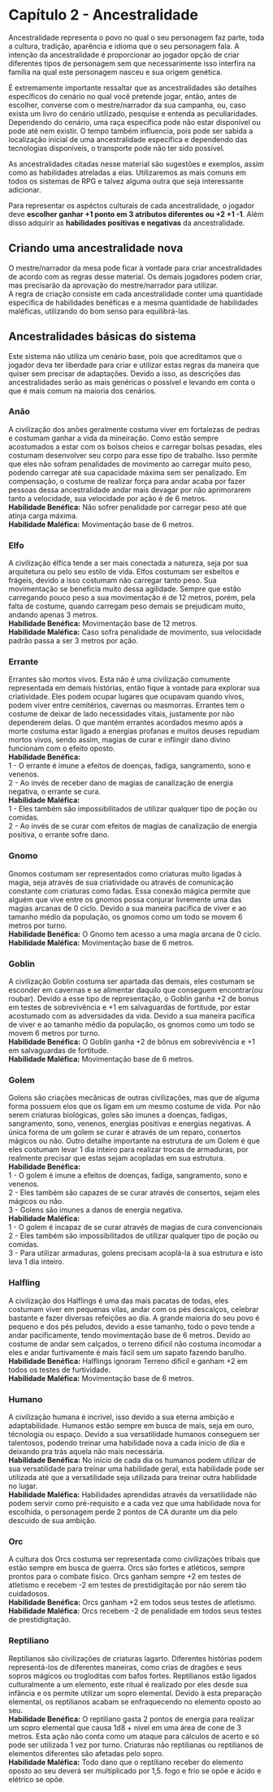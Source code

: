# Capítulo 2 - Ancestralidade
Ancestralidade representa o povo no qual o seu personagem faz parte, toda a cultura, tradição, aparência e idioma que o seu personagem fala.
A intenção da ancestralidade é proporcionar ao jogador opção de criar diferentes tipos de personagem sem que necessarimente isso interfira na familia na qual este personagem nasceu e sua origem genética.

É extremamente importante ressaltar que as ancestralidades são detalhes específicos do cenário no qual você pretende jogar, então, antes de escolher, converse com o mestre/narrador da sua campanha, ou, caso exista um livro do cenário utilizado, pesquise e entenda as peculiaridades.
Dependendo do cenário, uma raça específica pode não estar disponível ou pode até nem existir.
O tempo também influencia, pois pode ser sabida a localização inicial de uma ancestralidade específica e dependendo das tecnologias disponíveis, o transporte pode não ter sido possível.

As ancestralidades citadas nesse material são sugestões e exemplos, assim como as habilidades atreladas a elas.
Utilizaremos as mais comuns em todos os sistemas de RPG e talvez alguma outra que seja interessante adicionar.

Para representar os aspéctos culturais de cada ancestralidade, o jogador deve **escolher ganhar +1 ponto em 3 atributos diferentes ou +2 +1 -1**. Além disso adquirir as **habilidades positivas e negativas** da ancestralidade.

## Criando uma ancestralidade nova
O mestre/narrador da mesa pode ficar à vontade para criar ancestralidades de acordo com as regras desse material.
Os demais jogadores podem criar, mas precisarão da aprovação do mestre/narrador para utilizar.</br>
A regra de criação consiste em cada ancestralidade conter uma quantidade específica de habilidades benéfícas e a mesma quantidade de habilidades maléficas, utilizando do bom senso para equilibrá-las.

## Ancestralidades básicas do sistema
Este sistema não utiliza um cenário base, pois que acreditamos que o jogador deva ter liberdade para criar e utilizar estas regras da maneira que quiser sem precisar de adaptações. Devido a isso, as descrições das ancestralidades serão as mais genéricas o possível e levando em conta o que é mais comum na maioria dos cenários.

### Anão
A civilização dos anões geralmente costuma viver em fortalezas de pedras e costumam ganhar a vida da mineiração. Como estão sempre acostumados a estar com os bolsos cheios e carregar bolsas pesadas, eles costumam desenvolver seu corpo para esse tipo de trabalho. Isso permite que eles não sofram penalidades de movimento ao carregar muito peso, podendo carregar até sua capacidade máxima sem ser penalizado. Em compensação, o costume de realizar força para andar acaba por fazer pessoas dessa ancestralidade andar mais devagar por não aprimorarem tanto a velocidade, sua velocidade por ação é de 6 metros.</br>
**Habilidade Benéfica:** Não sofrer penalidade por carregar peso até que atinja carga máxima.</br>
**Habilidade Maléfica:** Movimentação base de 6 metros.

### Elfo
A civilização élfica tende a ser mais conectada a natureza, seja por sua arquitetura ou pelo seu estilo de vida. Elfos costumam ser esbeltos e frágeis, devido a isso costumam não carregar tanto peso. Sua movimentação se beneficia muito dessa agilidade. Sempre que estão carregando pouco peso a sua movimentação é de 12 metros, porém, pela falta de costume, quando carregam peso demais se prejudicam muito, andando apenas 3 metros.</br>
**Habilidade Benéfica:** Movimentação base de 12 metros.</br>
**Habilidade Maléfica:** Caso sofra penalidade de movimento, sua velocidade padrão passa a ser 3 metros por ação.

### Errante
Errantes são mortos vivos. Esta não é uma civilização comumente representada em demais histórias, então fique à vontade para explorar sua criatividade. Eles podem ocupar lugares que ocupavam quando vivos, podem viver entre cemitérios, cavernas ou masmorras. Errantes tem o costume de deixar de lado necessidades vitais, justamente por não dependerem delas. O que mantém errantes acordados mesmo após a morte costuma estar ligado a energias profanas e muitos deuses repudiam mortos vivos, sendo assim, magias de curar e inflingir dano divino funcionam com o efeito oposto.</br>
**Habilidade Benéfica:**</br>
1 - O errante é imune a efeitos de doenças, fadiga, sangramento, sono e venenos.</br>
2 - Ao invés de receber dano de magias de canalização de energia negativa, o errante se cura.</br>
**Habilidade Maléfica:**</br>
1 -  Eles também são impossibilitados de utilizar qualquer tipo de poção ou comidas.</br>
2 - Ao invés de se curar com efeitos de magias de canalização de energia positiva, o errante sofre dano.

### Gnomo
Gnomos costumam ser representados como criaturas muito ligadas à magia, seja através de sua criatividade ou através de comunicação constante com criaturas como fadas. Essa conexão mágica permite que alguém que vive entre os gnomos possa conjurar livremente uma das magias arcanas de 0 ciclo. Devido a sua maneira pacifica de viver e ao tamanho médio da população, os gnomos como um todo se movem 6 metros por turno.</br>
**Habilidade Benéfica:** O Gnomo tem acesso a uma magia arcana de 0 ciclo.</br>
**Habilidade Maléfica:** Movimentação base de 6 metros.

### Goblin
A civilização Goblin costuma ser apartada das demais, eles costumam se esconder em cavernas e se alimentar daquilo que conseguem encontrar(ou roubar). Devido a esse tipo de representação, o Goblin ganha +2 de bonus em testes de sobrevivência e +1 em salvaguardas de fortitude, por estar acostumado com as adversidades da vida. Devido a sua maneira pacifica de viver e ao tamanho médio da população, os gnomos como um todo se movem 6 metros por turno. </br>
**Habilidade Benéfica:** O Goblin ganha +2 de bônus em sobrevivência e +1 em salvaguardas de fortitude. </br>
**Habilidade Maléfica:** Movimentação base de 6 metros.

### Golem
Golens são criações mecânicas de outras civilizações, mas que de alguma forma possuem elos que os ligam em um mesmo costume de vida. Por não serem criaturas biológicas, goles são imunes a doenças, fadigas, sangramento, sono, venenos, energias positivas e energias negativas. A única forma de um golem se curar é através de um reparo, consertos mágicos ou não. Outro detalhe importante na estrutura de um Golem é que eles costumam levar 1 dia inteiro para realizar trocas de armaduras, por realmente precisar que estas sejam acopladas em sua estrutura.</br>
**Habilidade Benéfica:**</br>
1 - O golem é imune a efeitos de doenças, fadiga, sangramento, sono e venenos.</br>
2 - Eles também são capazes de se curar através de consertos, sejam eles mágicos ou não.</br>
3 - Golens são imunes a danos de energia negativa.</br>
**Habilidade Maléfica:**</br>
1 - O golem é incapaz de se curar através de magias de cura convencionais</br>
2 -  Eles também são impossibilitados de utilizar qualquer tipo de poção ou comidas.</br>
3 - Para utilizar armaduras, golens precisam acoplá-la à sua estrutura e isto leva 1 dia inteiro.

### Halfling
A civilização dos Halflings é uma das mais pacatas de todas, eles costumam viver em pequenas vilas, andar com os pés descalços, celebrar bastante e fazer diversas refeições ao dia. A grande maioria do seu povo é pequeno e dos pés peludos, devido a esse tamanho, todo o povo tende a andar pacificamente, tendo movimentação base de 6 metros. Devido ao costume de andar sem calçados, o terreno dificil não costuma incomodar a eles e andar furtivamente é mais fácil sem um sapato fazendo barulho. </br>
**Habilidade Benéfica:** Halflings ignoram Terreno dificil e ganham +2 em todos os testes de furtividade.</br>
**Habilidade Maléfica:** Movimentação base de 6 metros.

### Humano
A civilização humana é incrível, isso devido a sua eterna ambição e adaptabilidade. Humanos estão sempre em busca de mais, seja em ouro, técnologia ou espaço. Devido a sua versatilidade humanos conseguem ser talentosos, podendo treinar uma habilidade nova a cada inicio de dia e deixando pra trás aquela não mais necessária.</br>
**Habilidade Benéfica:** No início de cada dia os humanos podem utilizar de sua versatilidade para treinar uma habilidade geral, esta habilidade pode ser utilizada até que a versatilidade seja utilizada para treinar outra habilidade no lugar.</br>
**Habilidade Maléfica:** Habilidades aprendidas através da versatilidade não podem servir como pré-requisito e a cada vez que uma habilidade nova for escolhida, o personagem perde 2 pontos de CA durante um dia pelo descuido de sua ambição.

### Orc
A cultura dos Orcs costuma ser representada como civilizações tribais que estão sempre em busca de guerra. Orcs são fortes e atléticos, sempre prontos para o combate físico. Orcs ganham sempre +2 em testes de atletismo e recebem -2 em testes de prestidigitação por não serem tão cuidadosos.</br>
**Habilidade Benéfica:** Orcs ganham +2 em todos seus testes de atletismo.</br>
**Habilidade Maléfica:** Orcs recebem -2 de penalidade em todos seus testes de prestidigitação.

### Reptiliano
Reptilianos são civilizações de criaturas lagarto. Diferentes histórias podem representá-los de diferentes maneiras, como crias de dragões e seus sopros mágicos ou trogloditas com bafos fortes. Reptilianos estão ligados culturalmente a um elemento, este ritual é realizado por eles desde sua infância e os permite utilizar um sopro elemental. Devido à esta preparação elemental, os reptilianos acabam se enfraquecendo no elemento oposto ao seu.</br>
**Habilidade Benéfica:** O reptiliano gasta 2 pontos de energia para realizar um sopro elemental que causa 1d8 + nível em uma área de cone de 3 metros. Esta ação não conta como um ataque para cálculos de acerto e só pode ser utilizada 1 vez por turno. Criaturas não reptilianas ou reptilianos de elementos diferentes são afetadas pelo sopro.</br>
**Habilidade Maléfica:** Todo dano que o reptiliano receber do elemento oposto ao seu deverá ser multiplicado por 1,5. fogo e frio se opõe e ácido e elétrico se opõe.
